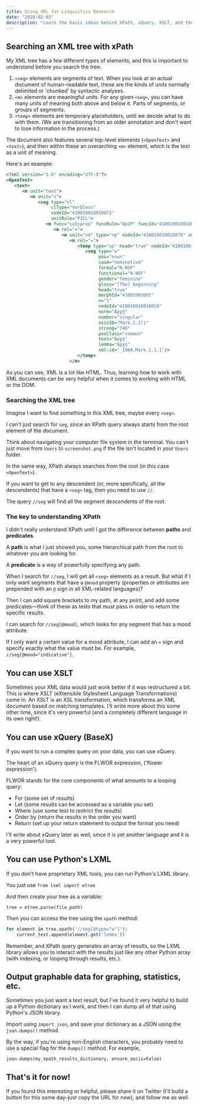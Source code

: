 ```yaml
---
title: Using XML for Linguistics Research
date: "2020-02-03"
description: "Learn the basic ideas behind XPath, xQuery, XSLT, and the Python LXML library."
---
```


## Searching an XML tree with xPath

My XML tree has a few different types of elements, and this is important to understand before you search the tree:

1. `<seg>` elements are segments of text. When you look at an actual document of human-readable text, these are the kinds of units normally delimited or 'chunked' by syntactic analyses.
1. `<m>` elements are meaningful units. For any given `<seg>`, you can have many units of meaning both above and below it. Parts of segments, or groups of segments.
1. `<temp>` elements are temporary placeholders, until we decide what to do with them. (We are transitioning from an older annotation and don't want to lose information in the process.)

The document also features several top-level elements (`<OpenText>` and `<text>`), and then within these an overarching `<m>` element, which is the text as a unit of meaning.

Here's an example:

```xml
<?xml version="1.0" encoding="UTF-8"?>
<OpenText>
   <text>
      <m unit="text">
         <m unit="s">
            <seg type="cl"
                 clType="Verbless"
                 nodeId="410010010010072"
                 unitRule="P2CL">
               <m func="subjprop" funcRule="Np2P" funcId="410010010010071">
                  <m rel="=">
                     <m unit="nm" type="np" nodeId="410010010010070" unitRule="NPofNP">
                        <m rel="=">
                           <temp type="np" head="true" nodeId="410010010010011" unitRule="N2NP">
                              <seg type="w"
                                   pos="noun"
                                   case="nominative"
                                   formal="N-NSF"
                                   functional="N-NSF"
                                   gender="feminine"
                                   gloss="[The] beginning"
                                   head="true"
                                   morphId="41001001001"
                                   n="1"
                                   nodeId="410010010010010"
                                   norm="Ἀρχή"
                                   number="singular"
                                   osisID="Mark.1.1!1"
                                   strong="746"
                                   posClass="common"
                                   text="Ἀρχὴ"
                                   lemma="ἀρχή"
                                   xml:id="_1904.Mark.1.1.1"/>
                           </temp>
                        </m>
```

As you can see, XML is a lot like HTML. Thus, learning how to work with XML documents can be very helpful when it comes to working with HTML or the DOM.

### Searching the XML tree

Imagine I want to find something in this XML tree, maybe every `<seg>`.

I can't just search for `seg`, since an XPath query always starts from the root element of the document. 

Think about navigating your computer file system in the terminal. You can't just move from `Users` to `screenshot.png` if the file isn't located in your `Users` folder.

In the same way, XPath always searches from the root (in this case `<OpenText>`).

If you want to get to any descendent (or, more specifically, all the descendents) that have a `<seg>` tag, then you need to use `//`.

The query `//seg` will find all the segment _descendents_ of the root.

### The key to understanding XPath

I didn't really understand XPath until I got the difference between **paths** and **predicates**. 

A **path** is what I just showed you, some hierarchical path from the root to whatever you are looking for.

A **predicate** is a way of powerfully specifying any path.

When I search for `//seg`, I will get all `<seg>` elements as a result. But what if I only want segments that have a `@mood` property (properties or attributes are prepended with an `@` sign in all XML-related languages)?

Then I can add square brackets to my path, at any point, and add some predicates—think of these as tests that must pass in order to return the specific results.

I can search for `//seg[@mood]`, which looks for any segment that has a mood attribute.

If I only want a certain value for a mood attribute, I can add an `=` sign and specify exactly what the value must be. For example, `//seg[@mood="indicative"]`.

## You can use XSLT

Sometimes your XML data would just work better if it was restructured a bit. This is where XSLT (eXtensible Stylesheet Language Transformations) come in. An  XSLT is an XSL transformation, which transforms an XML document based on matching templates. I'll write more about this some other time, since it's very powerful (and a completely different language in its own right!).

## You can use xQuery (BaseX)

If you want to run a complex query on your data, you can use xQuery.

The heart of an xQuery query is the FLWOR expression, ('flower expression').

FLWOR stands for the core components of what amounts to a looping query:

- For (some set of results)
- Let (some results can be accessed as a variable you set)
- Where (use some test to restrict the results)
- Order by (return the results in the order you want)
- Return (set up your return statement to output the format you need)

I'll write about xQuery later as well, since it is yet another language and it is a very powerful tool.

## You can use Python's LXML

If you don't have proprietary XML tools, you can run Python's LXML library. 

You just use `from lxml import etree`

And then create your tree as a variable:

`tree = etree.parse(file_path)`

Then you can access the tree using the `xpath` method:

```python
for element in tree.xpath('//seg[@type="w"]'):
    current_text.append(element.get('lemma'))
```

Remember, and XPath query generates an array of results, so the LXML library allows you to interact with the results just like any other Python array (with indexing, or looping through results, etc.).

## Output graphable data for graphing, statistics, etc.

Sometimes you just want a text result, but I've found it very helpful to build up a Python dictionary as I work, and then I can dump all of that using Python's JSON library.

Import using `import json`, and save your dictionary as a JSON using the `json.dumps()` method.

By the way, if you're using non-English characters, you probably need to use a special flag for the `dumps()` method. For example,

`json.dumps(my_xpath_results_dictionary, ensure_ascii=False)`

## That's it for now!

If you found this interesting or helpful, please share it on Twitter (I'll build a button for this some day–just copy the URL for now), and follow me as well.
